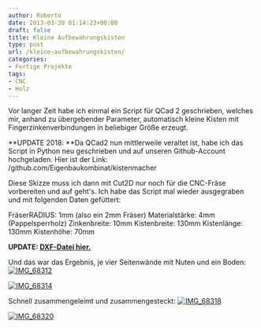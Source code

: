 ```yaml
---
author: Roberto
date: 2013-03-30 01:14:23+00:00
draft: false
title: Kleine Aufbewahrungskisten
type: post
url: /kleine-aufbewahrungskisten/
categories:
- Fertige Projekte
tags:
- CNC
- Holz
---
```


Vor langer Zeit habe ich einmal ein Script für QCad 2 geschrieben, welches mir, anhand zu übergebender Parameter, automatisch kleine Kisten mit Fingerzinkenverbindungen in beliebiger Größe erzeugt.<!-- more -->

**UPDATE 2018: **Da QCad2 nun mittlerweile veraltet ist, habe ich das Script in Python neu geschrieben und auf unseren Github-Account hochgeladen. Hier ist der Link: /github.com/Eigenbaukombinat/kistenmacher

Diese Skizze muss ich dann mit Cut2D nur noch für die CNC-Fräse vorbereiten und auf geht's. Ich habe das Script mal wieder ausgegraben und mit folgenden Daten gefüttert:

FräserRADIUS: 1mm (also ein 2mm Fräser)
Materialstärke: 4mm (Pappelsperrholz)
Zinkenbreite: 10mm
Kistenbreite: 130mm
Kistenlänge: 130mm
Kistenhöhe: 70mm

**UPDATE: [DXF-Datei hier.](https://eigenbaukombinat.de/wp-content/uploads/2013/03/kiste-130x130x70.dxf)**

Und das war das Ergebnis, je vier Seitenwände mit Nuten und ein Boden:
[![IMG_68312](https://eigenbaukombinat.de/wp-content/uploads/2013/03/IMG_68312-300x199.jpg)
](https://eigenbaukombinat.de/wp-content/uploads/2013/03/IMG_68312.jpg)

[![IMG_68314](https://eigenbaukombinat.de/wp-content/uploads/2013/03/IMG_68314-300x199.jpg)
](https://eigenbaukombinat.de/wp-content/uploads/2013/03/IMG_68314.jpg)

Schnell zusammengeleimt und zusammengesteckt:
[![IMG_68318](https://eigenbaukombinat.de/wp-content/uploads/2013/03/IMG_68318-300x199.jpg)
](https://eigenbaukombinat.de/wp-content/uploads/2013/03/IMG_68318.jpg)

[![IMG_68320](https://eigenbaukombinat.de/wp-content/uploads/2013/03/IMG_68320-300x300.jpg)
](https://eigenbaukombinat.de/wp-content/uploads/2013/03/IMG_68320.jpg)
